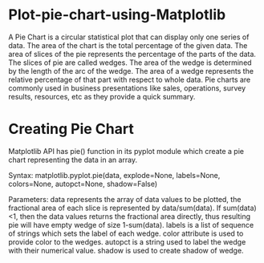 # Plot-pie-chart-using-Matplotlib
A Pie Chart is a circular statistical plot that can display only one series of data. The area of the chart is the total percentage of the given data. The area of slices of the pie represents the percentage of the parts of the data. The slices of pie are called wedges. The area of the wedge is determined by the length of the arc of the wedge. The area of a wedge represents the relative percentage of that part with respect to whole data. Pie charts are commonly used in business presentations like sales, operations, survey results, resources, etc as they provide a quick summary.

# Creating Pie Chart
Matplotlib API has pie() function in its pyplot module which create a pie chart representing the data in an array.

Syntax: matplotlib.pyplot.pie(data, explode=None, labels=None, colors=None, autopct=None, shadow=False)

Parameters:
data represents the array of data values to be plotted, the fractional area of each slice is represented by data/sum(data). If sum(data)<1, then the data values returns the fractional area directly, thus resulting pie will have empty wedge of size 1-sum(data).
labels is a list of sequence of strings which sets the label of each wedge.
color attribute is used to provide color to the wedges.
autopct is a string used to label the wedge with their numerical value.
shadow is used to create shadow of wedge.
